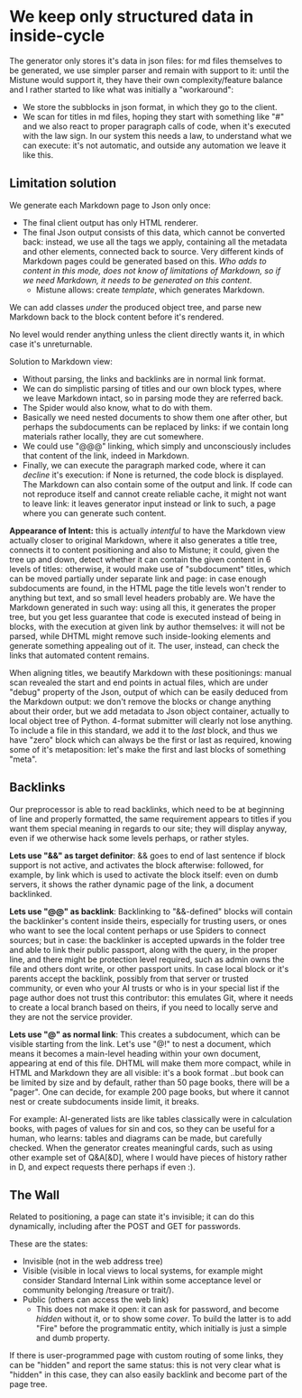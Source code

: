 # We keep only structured data in inside-cycle

The generator only stores it's data in json files: for md files themselves to be generated, we use simpler parser and remain with support to it: until the Mistune would support it, they have their own complexity/feature balance and I rather started to like what was initially a "workaround":

- We store the subblocks in json format, in which they go to the client.
- We scan for titles in md files, hoping they start with something like "#" and we also react to proper paragraph calls of code, when it's executed with the law sign. In our system this needs a law, to understand what we can execute: it's not automatic, and outside any automation we leave it like this.

## Limitation solution

We generate each Markdown page to Json only once:
- The final client output has only HTML renderer.
- The final Json output consists of this data, which cannot be converted back: instead, we use all the tags we apply, containing all the metadata and other elements, connected back to source. Very different kinds of Markdown pages could be generated based on this. _Who adds to content in this mode, does not know of limitations of Markdown, so if we need Markdown, it needs to be generated on this content_.
  - Mistune allows: create _template_, which generates Markdown.

We can add classes _under_ the produced object tree, and parse new Markdown back to the block content before it's rendered.

No level would render anything unless the client directly wants it, in which case it's unreturnable.

Solution to Markdown view:
- Without parsing, the links and backlinks are in normal link format.
- We can do simplistic parsing of titles and our own block types, where we leave Markdown intact, so in parsing mode they are referred back.
- The Spider would also know, what to do with them.
- Basically we need nested documents to show them one after other, but perhaps the subdocuments can be replaced by links: if we contain long materials rather locally, they are cut somewhere.
- We could use "@@@" linking, which simply and unconsciously includes that content of the link, indeed in Markdown.
- Finally, we can execute the paragraph marked code, where it can _decline_ it's execution: if None is returned, the code block is displayed. The Markdown can also contain some of the output and link. If code can not reproduce itself and cannot create reliable cache, it might not want to leave link: it leaves generator input instead or link to such, a page where you can generate such content.

__Appearance of Intent:__ this is actually _intentful_ to have the Markdown view actually closer to original Markdown, where it also generates a title tree, connects it to content positioning and also to Mistune; it could, given the tree up and down, detect whether it can contain the given content in 6 levels of titles: otherwise, it would make use of "subdocument" titles, which can be moved partially under separate link and page: in case enough subdocuments are found, in the HTML page the title levels won't render to anything but text, and so small level headers probably are. We have the Markdown generated in such way: using all this, it generates the proper tree, but you get less guarantee that code is executed instead of being in blocks, with the execution at given link by author themselves: it will not be parsed, while DHTML might remove such inside-looking elements and generate something appealing out of it. The user, instead, can check the links that automated content remains.

When aligning titles, we beautify Markdown with these positionings: manual scan revealed the start and end points in actual files, which are under "debug" property of the Json, output of which can be easily deduced from the Markdown output: we don't remove the blocks or change anything about their order, but we add metadata to Json object container, actually to local object tree of Python. 4-format submitter will clearly not lose anything. To include a file in this standard, we add it to the _last_ block, and thus we have "zero" block which can always be the first or last as required, knowing some of it's metaposition: let's make the first and last blocks of something "meta".

## Backlinks

Our preprocessor is able to read backlinks, which need to be at beginning of line and properly formatted, the same requirement appears to titles if you want them special meaning in regards to our site; they will display anyway, even if we otherwise hack some levels perhaps, or rather styles.

__Lets use "&&" as target definitor__:
&& goes to end of last sentence if block support is not active, and activates the block afterwise: followed, for example, by link which is used to activate the block itself: even on dumb servers, it shows the rather dynamic page of the link, a document backlinked.

__Lets use "@@" as backlink__:
Backlinking to "&&-defined" blocks will contain the backlinker's content inside theirs, especially for trusting users, or ones who want to see the local content perhaps or use Spiders to connect sources; but in case: the backlinker is accepted upwards in the folder tree and able to link their public passport, along with the query, in the proper line, and there might be protection level required, such as admin owns the file and others dont write, or other passport units. In case local block or it's parents accept the backlink, possibly from that server or trusted community, or even who your AI trusts or who is in your special list if the page author does not trust this contributor: this emulates Git, where it needs to create a local branch based on theirs, if you need to locally serve and they are not the service provider.

__Lets use "@" as normal link__: This creates a subdocument, which can be visible starting from the link. Let's use "@!" to nest a document, which means it becomes a main-level heading within your own document, appearing at end of this file. DHTML will make them more compact, while in HTML and Markdown they are all visible: it's a book format ..but book can be limited by size and by default, rather than 50 page books, there will be a "pager". One can decide, for example 200 page books, but where it cannot nest or create subdocuments inside limit, it breaks.

For example: AI-generated lists are like tables classically were in calculation books, with pages of values for sin and cos, so they can be useful for a human, who learns: tables and diagrams can be made, but carefully checked. When the generator creates meaningful cards, such as using other example set of Q&A[&D], where I would have pieces of history rather in D, and expect requests there perhaps if even :).


## The Wall

Related to positioning, a page can state it's invisible; it can do this dynamically, including after the POST and GET for passwords.

These are the states:
- Invisible (not in the web address tree)
- Visible (visible in local views to local systems, for example might consider Standard Internal Link within some acceptance level or community belonging /treasure or trait/).
- Public (others can access the web link)
  - This does not make it open: it can ask for password, and become _hidden_ without it, or to show some _cover_. To build the latter is to add "Fire" before the programmatic entity, which initially is just a simple and dumb property.

If there is user-programmed page with custom routing of some links, they can be "hidden" and report the same status: this is not very clear what is "hidden" in this case, they can also easily backlink and become part of the page tree.